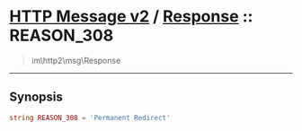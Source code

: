 # [HTTP Message v2](http2.md) / [Response](http2-Response.md) :: REASON_308
 > im\http2\msg\Response
____

## Synopsis
```php
string REASON_308 = 'Permanent Redirect'
```
